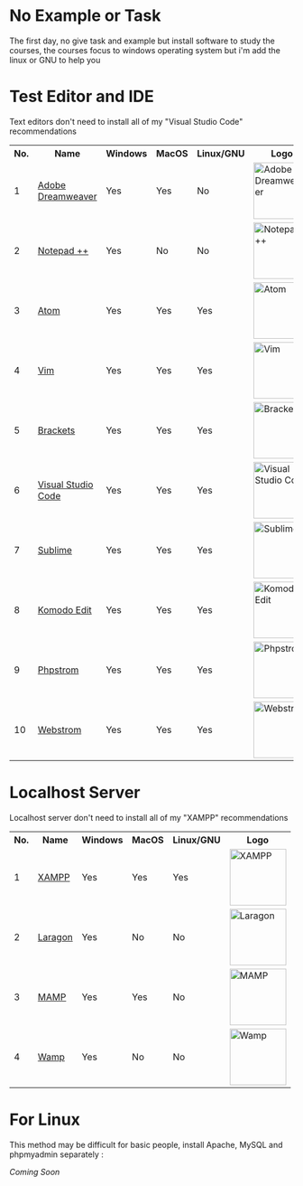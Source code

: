 # No Example or Task

The first day, no give task and example but install software to study the courses, the courses focus to windows operating system but i'm add the linux or GNU to help you

# Test Editor and IDE
Text editors don't need to install all of my "Visual Studio Code" recommendations
 <table>
  <tr>
    <th>No.</th>
    <th>Name</th>
    <th>Windows</th>
    <th>MacOS</th>
    <th>Linux/GNU</th>
    <th>Logo</th>
  </tr>
  <tr>
    <td>1</td>
    <td><a href="https://www.adobe.com/sea/products/dreamweaver/free-trial-download.html">Adobe Dreamweaver</a></td>
    <td>Yes</td>
    <td>Yes</td>
    <td>No</td>
    <td> <img src="https://cdn.iconscout.com/icon/free/png-512/adobe-dreamweaver-2522529-2132717.png" alt="Adobe Dreamweaver" width="100" height="100"></td>
  </tr>
   <tr>
    <td>2</td>
    <td><a href="https://notepad-plus-plus.org/downloads/">Notepad ++</a></td>
    <td>Yes</td>
    <td>No</td>
    <td>No</td>
    <td> <img src="https://notepad-plus-plus.org/images/logo.svg" alt="Notepad ++" width="100" height="100"></td>
  </tr>
   <tr>
     <td>3</td>
    <td><a href="https://atom.io/">Atom</a></td>
    <td>Yes</td>
    <td>Yes</td>
    <td>Yes</td>
    <td> <img src="https://imgur.com/download/gY0KO1R/ATOM" alt="Atom" width="100" height="100"></td>
  </tr>
  <tr>
    <td>4</td>
    <td><a href="https://www.vim.org/download.php">Vim</a></td>
    <td>Yes</td>
    <td>Yes</td>
    <td>Yes</td>
    <td> <img src="https://cdn.freebiesupply.com/logos/large/2x/vim-logo-png-transparent.png" alt="Vim" width="100" height="100"></td>
  </tr>
  <tr>
    <td>5</td>
    <td><a href="http://brackets.io/">Brackets</a></td>
    <td>Yes</td>
    <td>Yes</td>
    <td>Yes</td>
    <td> <img src="https://upload.wikimedia.org/wikipedia/commons/thumb/4/4c/Brackets_Icon.svg/1200px-Brackets_Icon.svg.png" alt="Brackets" width="100" height="100"></td>
  </tr>
  <tr>
    <td>6</td>
    <td><a href="https://code.visualstudio.com/download">Visual Studio Code</a></td>
    <td>Yes</td>
    <td>Yes</td>
    <td>Yes</td>
    <td> <img src="https://upload.wikimedia.org/wikipedia/commons/thumb/9/9a/Visual_Studio_Code_1.35_icon.svg/1024px-Visual_Studio_Code_1.35_icon.svg.png" alt="Visual Studio Code" width="100" height="100"></td>
  </tr>
  <tr>
    <td>7</td>
    <td><a href="https://www.sublimetext.com/3">Sublime</a></td>
    <td>Yes</td>
    <td>Yes</td>
    <td>Yes</td>
    <td> <img src="https://cdn.worldvectorlogo.com/logos/sublime-text.svg" alt="Sublime" width="100" height="100"></td>
  </tr>
  <tr>
    <td>8</td>
    <td><a href="https://www.activestate.com/products/komodo-ide/downloads/edit/">Komodo Edit</a></td>
    <td>Yes</td>
    <td>Yes</td>
    <td>Yes</td>
    <td> <img src="https://cdn.activestate.com/wp-content/uploads/2018/10/komodo-ide-icon-512x512.png" alt="Komodo Edit" width="100" height="100"></td>
  </tr>
  <tr>
    <td>9</td>
    <td><a href="https://www.jetbrains.com/phpstorm/download/">Phpstrom</a></td>
    <td>Yes</td>
    <td>Yes</td>
    <td>Yes</td>
    <td> <img src="https://imgur.com/download/wkRTZTQ/phpstrom" alt="Phpstrom" width="100" height="100"></td>
  </tr>
  <tr>
    <td>10</td>
    <td><a href="https://www.jetbrains.com/webstorm/download/">Webstrom</a></td>
    <td>Yes</td>
    <td>Yes</td>
    <td>Yes</td>
    <td> <img src="https://seeklogo.com/images/W/webstorm-logo-691E749F21-seeklogo.com.png" alt="Webstrom" width="100" height="100"></td>
  </tr>
</table> 

# Localhost Server
Localhost server don't need to install all of my "XAMPP" recommendations
 <table>
  <tr>
    <th>No.</th>
    <th>Name</th>
    <th>Windows</th>
    <th>MacOS</th>
    <th>Linux/GNU</th>
    <th>Logo</th>
  </tr>
  <tr>
    <td>1</td>
    <td><a href="https://www.apachefriends.org/download.html">XAMPP</a></td>
    <td>Yes</td>
    <td>Yes</td>
    <td>Yes</td>
    <td> <img src="https://imgur.com/download/TutEPSe/xampp" alt="XAMPP" width="100" height="100"></td>
  </tr>
   <tr>
    <td>2</td>
    <td><a href="https://laragon.org/download/index.html">Laragon</a></td>
    <td>Yes</td>
    <td>No</td>
    <td>No</td>
    <td> <img src="https://d2.alternativeto.net/dist/icons/laragon_124368.png?width=100&height=100&mode=crop&upscale=false" alt="Laragon" width="100" height="100"></td>
  </tr>
   <tr>
     <td>3</td>
    <td><a href="https://www.wampserver.com/en/">MAMP</a></td>
    <td>Yes</td>
    <td>Yes</td>
    <td>No</td>
    <td> <img src="https://www.mamp.info/images/icons/mamp-pro.png" alt="MAMP" width="100" height="100"></td>
  </tr>
  <tr>
    <td>4</td>
    <td><a href="https://www.vim.org/download.php">Wamp</a></td>
    <td>Yes</td>
    <td>No</td>
    <td>No</td>
    <td> <img src="https://upload.wikimedia.org/wikipedia/commons/f/f8/WampServer-logo.png" alt="Wamp" width="100" height="100"></td>
  </tr>
</table> 

# For Linux
This method may be difficult for basic people, install Apache, MySQL and phpmyadmin separately :

<i>Coming Soon</i>
